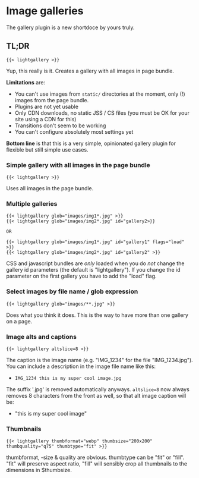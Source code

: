 # Image galleries

The gallery plugin is a new shortdoce by yours truly.

## TL;DR

```
{{< lightgallery >}}
```

Yup, this really is it.
Creates a gallery with all images in page bundle.

**Limitations** are:

- You can't use images from `static/` directories at the moment, only (!) images from the page bundle.
- Plugins are not yet usable
- Only CDN downloads, no static JSS / CS files (you must be OK for your site using a CDN for this)
- Transitions don't seem to be working
- You can't configure absolutely most settings yet

**Bottom line** is that this is a very simple, opinionated gallery plugin for flexible but still simple use cases.

### Simple gallery with all images in the page bundle

```
{{< lightgallery >}}
```

Uses all images in the page bundle.

### Multiple galleries

```
{{< lightgallery glob="images/img1*.jpg" >}}
{{< lightgallery glob="images/img2*.jpg" id="gallery2>}}

OR

{{< lightgallery glob="images/img1*.jpg" id="gallery1" flags="load" >}}
{{< lightgallery glob="images/img2*.jpg" id="gallery2" >}}
```

CSS and javascript bundles are _only_ loaded when you do _not_ change the gallery id parameters (the default is "lightgallery").
If you change the id parameter on the first gallery you have to add the "load" flag.


### Select images by file name / glob expression

```
{{< lightgallery glob="images/**.jpg" >}}
```

Does what you think it does.
This is the way to have more than one gallery on a page.

### Image alts and captions

```
{{< lightgallery altslice=8 >}}
```
The caption is the image name (e.g. "IMG_1234" for the file "IMG_1234.jpg").
You can include a description in the image file name like this:

- `IMG_1234 this is my super cool image.jpg`

The suffix '.jpg' is removed automatically anyways.
`altslice=8` now always removes 8 characters from the front as well, so that alt image caption will be:

- "this is my super cool image"

### Thumbnails

```
{{< lightgallery thumbformat="webp" thumbsize="200x200" thumbquality="q75" thumbtype="fit" >}}
```

thumbformat, -size & quality are obvious.
thumbtype can be "fit" or "fill". "fit" will preserve aspect ratio, "fill" will sensibly crop all thumbnails to the dimensions in $thumbsize.
